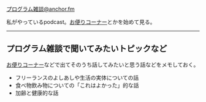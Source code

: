 [プログラム雑談@anchor.fm](https://anchor.fm/karino2/)

私がやっているpodcast。[お便りコーナー](%E3%81%8A%E4%BE%BF%E3%82%8A%E3%82%B3%E3%83%BC%E3%83%8A%E3%83%BC)とかを始めて見る。

----

## プログラム雑談で聞いてみたいトピックなど

[お便りコーナー](%E3%81%8A%E4%BE%BF%E3%82%8A%E3%82%B3%E3%83%BC%E3%83%8A%E3%83%BC)などで出てそのうち話してみたいと思う話などをメモしておく。

- フリーランスのよしあしや生活の実体についての話
- 食べ物飲み物についての「これはよかった」的な話
- 加齢と健康的な話